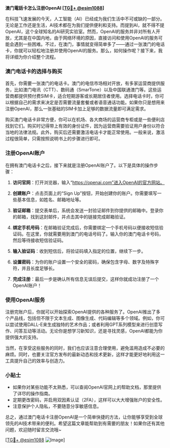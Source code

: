 **澳门電話卡怎么注册OpenAI [[TG💪+ @esim1088](https://t.me/s/esim1088)]**

在科技飞速发展的今天，人工智能（AI）已经成为我们生活中不可或缺的一部分。无论是工作还是生活，AI技术都在为我们提供便利和支持。而提到AI，就不得不提OpenAI，这个全球知名的AI研究实验室。然而，OpenAI的服务并非对所有人开放，尤其是在中国内地，由于网络环境的原因，直接访问和使用OpenAI的服务可能会遇到一些困难。不过，在澳门，事情就变得简单多了——通过一张澳门的电话卡，你就可以轻松地注册并使用OpenAI的服务。那么，如何操作呢？接下来，我将详细为你介绍整个流程。

### 澳门电话卡的选择与购买

首先，你需要一张澳门的电话卡。澳门的电信市场相对开放，有多家运营商提供服务，比如澳门电讯（CTT）、数码通（SmarTone）以及中国联通澳门等。这些运营商都提供预付费SIM卡，适合短期游客或长期居住者使用。选择电话卡时，你可以根据自己的需求来决定是否需要流量套餐或者语音通话功能。如果你只是想用来注册OpenAI，那么一张基础的SIM卡加上足够的数据流量即可满足需求。

购买澳门电话卡非常方便，你可以在机场、各大商场的运营商专柜或是一些便利店找到它们。购买时记得带上有效的身份证件，因为运营商需要验证用户身份以符合当地的法律法规。此外，购买后还需要激活电话卡才能正常使用。一般来说，激活过程很简单，只需按照说明书上的步骤进行即可。

### 注册OpenAI账户

在拥有澳门电话卡之后，接下来就是注册OpenAI账户了。以下是具体的操作步骤：

1. **访问官网**：打开浏览器，输入“https://openai.com”进入OpenAI的官方网站。
   
2. **创建账户**：点击页面上的“Sign Up”按钮，开始创建你的账户。你需要填写一些基本信息，如姓名、邮箱地址等。

3. **验证邮箱**：提交表单后，系统会发送一封验证邮件到你提供的邮箱中。登录你的邮箱，找到这封邮件，并点击其中的链接完成邮箱验证。

4. **绑定手机号码**：在邮箱验证完成后，你需要绑定一个手机号码以便接收短信验证码。在这里，你就需要用到澳门的电话号码了。输入你的澳门电话卡号码，然后等待接收短信验证码。

5. **输入验证码**：收到短信后，将验证码填入指定的位置，继续下一步。

6. **设置密码**：为你的账户设置一个安全的密码，确保包含字母、数字及特殊字符，并且长度足够长。

7. **完成注册**：最后一步是确认所有信息无误后提交，这样你就成功注册了一个OpenAI账户！

### 使用OpenAI服务

注册完账户后，你就可以开始探索OpenAI提供的各种服务了。OpenAI推出了多个产品线，包括但不限于文本生成、图像生成、代码编辑等多个领域。例如，你可以尝试使用DALL-E来生成独特的艺术作品；或者利用GPT系列模型来进行创意写作、问答互动等活动。无论你是想学习新知识，还是寻找灵感，OpenAI都能为你提供强大的支持。

当然，在享受这些服务的同时，我们也应该注意合理使用，避免滥用造成不必要的麻烦。同时，也要关注官方发布的最新动态和技术更新，这样才能更好地利用这一工具提升自己的效率与创造力。

### 小贴士

- 如果你对某些功能不太熟悉，可以查阅OpenAI官网上的帮助文档，那里提供了详尽的操作指南。
- 定期更改密码，并启用双因素认证（2FA），这样可以大大增强账户的安全性。
- 注意保护个人隐私，不要随意分享敏感信息。

总之，通过澳门电话卡注册OpenAI是一个简单快捷的方法，让你能够享受到全球领先的AI技术带来的便利。希望这篇文章能帮助到有需要的朋友！如果你还有其他问题，欢迎随时留言交流哦~

[[TG💪+ @esim1088](https://t.me/s/esim1088) ![Image](https://i.postimg.cc/4NQfJmqS/Snipaste-2025-05-13-00-14-12.png)]